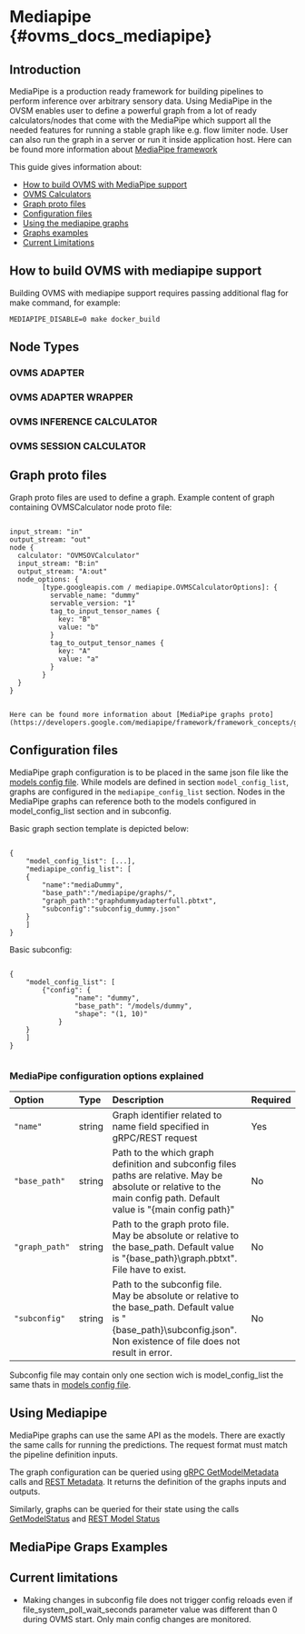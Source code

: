 # Mediapipe {#ovms_docs_mediapipe}

## Introduction
MediaPipe is a production ready framework for building pipelines to perform inference over arbitrary sensory data. Using MediaPipe in the OVSM enables user to define a powerful graph from a lot of ready calculators/nodes that come with the MediaPipe which support all the needed features for running a stable graph like e.g. flow limiter node. User can also run the graph in a server or run it inside application host. Here can be found more information about [MediaPipe framework ](https://developers.google.com/mediapipe/framework/framework_concepts/overview)

This guide gives information about:

* <a href="#how-to-build">How to build OVMS with MediaPipe support</a>
* <a href="#ovms-calculators">OVMS Calculators</a>
* <a href="#graph-proto">Graph proto files</a>
* <a href="#configuration-files">Configuration files</a>
* <a href="#using-mediapipe">Using the mediapipe graphs</a>
* <a href="#graphs-examples">Graphs examples </a>
* <a href="#current-limitations">Current Limitations</a>

## How to build OVMS with mediapipe support <a name="how-to-build"></a>
Building OVMS with mediapipe support requires passing additional flag for make command, for example:

```
MEDIAPIPE_DISABLE=0 make docker_build
```

## Node Types <a name="ovms-calculators"></a>

### OVMS ADAPTER

### OVMS ADAPTER WRAPPER

### OVMS INFERENCE CALCULATOR

### OVMS SESSION CALCULATOR

## Graph proto files <a name="graph-proto"></a>

Graph proto files are used to define a graph. Example content of graph containing OVMSCalculator node proto file:

```

input_stream: "in"
output_stream: "out"
node {
  calculator: "OVMSOVCalculator"
  input_stream: "B:in"
  output_stream: "A:out"
  node_options: {
        [type.googleapis.com / mediapipe.OVMSCalculatorOptions]: {
          servable_name: "dummy"
          servable_version: "1"
          tag_to_input_tensor_names {
            key: "B"
            value: "b"
          }
          tag_to_output_tensor_names {
            key: "A"
            value: "a"
          }
        }
  }
}


Here can be found more information about [MediaPipe graphs proto](https://developers.google.com/mediapipe/framework/framework_concepts/graphs)

```

## Configuration files <a name="configuration-files"></a>
MediaPipe graph configuration is to be placed in the same json file like the 
[models config file](starting_server.md).
While models are defined in section `model_config_list`, graphs are configured in
the `mediapipe_config_list` section. 
Nodes in the MediaPipe graphs can reference both to the models configured in model_config_list section and in subconfig.

Basic graph section template is depicted below:

```

{
    "model_config_list": [...],
    "mediapipe_config_list": [
    {
        "name":"mediaDummy",
        "base_path":"/mediapipe/graphs/",
        "graph_path":"graphdummyadapterfull.pbtxt",
        "subconfig":"subconfig_dummy.json"
    }
    ]
}

```

Basic subconfig:

```

{
    "model_config_list": [
        {"config": {
                "name": "dummy",
                "base_path": "/models/dummy",
                "shape": "(1, 10)"
        	}
	}
    ]
}


```


### MediaPipe configuration options explained

|Option|Type|Description|Required|
|:---|:---|:---|:---|
|`"name"`|string|Graph identifier related to name field specified in gRPC/REST request|Yes|
|`"base_path"`|string|Path to the which graph definition and subconfig files paths are relative. May be absolute or relative to the main config path. Default value is "{main config path}\"|No|
|`"graph_path"`|string|Path to the graph proto file. May be absolute or relative to the base_path. Default value is "{base_path}\graph.pbtxt". File have to exist.|No|
|`"subconfig"`|string|Path to the subconfig file. May be absolute or relative to the base_path. Default value is "{base_path}\subconfig.json". Non existence of file does not result in error.|No|

Subconfig file may contain only one section wich is model_config_list the same thats in [models config file](starting_server.md).

## Using Mediapipe <a name="using-mediapipe"></a>

MediaPipe graphs can use the same API as the models. There are exactly the same calls for running 
the predictions. The request format must match the pipeline definition inputs.

The graph configuration can be queried using [gRPC GetModelMetadata](model_server_grpc_api_tfs.md) calls and
[REST Metadata](model_server_rest_api_tfs.md).
It returns the definition of the graphs inputs and outputs. 

Similarly, graphs can be queried for their state using the calls [GetModelStatus](model_server_grpc_api_tfs.md)
and [REST Model Status](model_server_rest_api_tfs.md)

## MediaPipe Graps Examples <a name="graphs-examples"></a>


## Current limitations <a name="current-limitations"></a>

- Making changes in subconfig file does not trigger config reloads even if file_system_poll_wait_seconds parameter value was different than 0 during OVMS start. Only main config changes are monitored.
